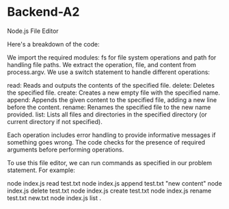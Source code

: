# Backend-A2
Node.js File Editor

Here's a breakdown of the code:

We import the required modules: fs for file system operations and path for handling file paths.
We extract the operation, file, and content from process.argv.
We use a switch statement to handle different operations:

read: Reads and outputs the contents of the specified file.
delete: Deletes the specified file.
create: Creates a new empty file with the specified name.
append: Appends the given content to the specified file, adding a new line before the content.
rename: Renames the specified file to the new name provided.
list: Lists all files and directories in the specified directory (or current directory if not specified).


Each operation includes error handling to provide informative messages if something goes wrong.
The code checks for the presence of required arguments before performing operations.

To use this file editor, we can run commands as specified in our problem statement. For example:

node index.js read test.txt
node index.js append test.txt "new content"
node index.js delete test.txt
node index.js create test.txt
node index.js rename test.txt new.txt
node index.js list .